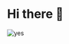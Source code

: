 # Hi there 🛐

![yes](https://user-images.githubusercontent.com/80325042/173486588-8ef1cd4e-46cd-45a0-ad5b-960cb4a90686.gif)
